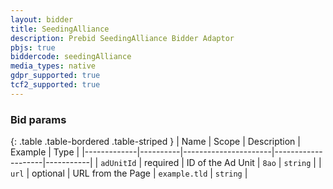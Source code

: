 ```yaml
---
layout: bidder
title: SeedingAlliance
description: Prebid SeedingAlliance Bidder Adaptor
pbjs: true
biddercode: seedingAlliance
media_types: native
gdpr_supported: true
tcf2_supported: true
---
```


### Bid params

{: .table .table-bordered .table-striped }
| Name        | Scope    | Description          | Example            | Type      |
|-------------|----------|----------------------|--------------------|-----------|
| `adUnitId`  | required | ID of the Ad Unit    | `8ao`              | `string`  |
| `url`       | optional | URL from the Page    | `example.tld`      | `string`  |
